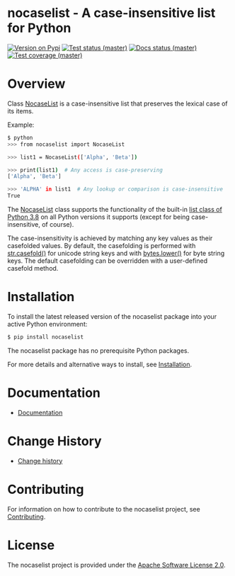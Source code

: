# nocaselist - A case-insensitive list for Python

[![Version on Pypi](https://img.shields.io/pypi/v/nocaselist.svg)](https://pypi.python.org/pypi/nocaselist/)
[![Test status (master)](https://github.com/pywbem/nocaselist/actions/workflows/test.yml/badge.svg?branch=master)](https://github.com/pywbem/nocaselist/actions/workflows/test.yml?query=branch%3Amaster)
[![Docs status (master)](https://readthedocs.org/projects/nocaselist/badge/?version=latest)](https://readthedocs.org/projects/nocaselist/builds/)
[![Test coverage (master)](https://coveralls.io/repos/github/pywbem/nocaselist/badge.svg?branch=master)](https://coveralls.io/github/pywbem/nocaselist?branch=master)

# Overview

Class
[NocaseList](https://nocaselist.readthedocs.io/en/stable/reference.html#nocaselist.NocaseList)
is a case-insensitive list that preserves the lexical case of its items.

Example:

```bash
$ python
>>> from nocaselist import NocaseList

>>> list1 = NocaseList(['Alpha', 'Beta'])

>>> print(list1)  # Any access is case-preserving
['Alpha', 'Beta']

>>> 'ALPHA' in list1  # Any lookup or comparison is case-insensitive
True
```

The
[NocaseList](https://nocaselist.readthedocs.io/en/stable/reference.html#nocaselist.NocaseList)
class supports the functionality of the built-in
[list class of Python 3.8](https://docs.python.org/3.8/library/stdtypes.html#list)
on all Python versions it supports (except for being case-insensitive, of
course).

The case-insensitivity is achieved by matching any key values as their
casefolded values. By default, the casefolding is performed with
[str.casefold()](https://docs.python.org/3/library/stdtypes.html#str.casefold)
for unicode string keys and with
[bytes.lower()](https://docs.python.org/3/library/stdtypes.html#bytes.lower)
for byte string keys. The default casefolding can be overridden with a
user-defined casefold method.

# Installation

To install the latest released version of the nocaselist package into
your active Python environment:

```bash
$ pip install nocaselist
```

The nocaselist package has no prerequisite Python packages.

For more details and alternative ways to install, see
[Installation](https://nocaselist.readthedocs.io/en/stable/intro.html#installation).

# Documentation

- [Documentation](https://nocaselist.readthedocs.io/en/stable/)

# Change History

- [Change history](https://nocaselist.readthedocs.io/en/stable/changes.html)

# Contributing

For information on how to contribute to the nocaselist project, see
[Contributing](https://nocaselist.readthedocs.io/en/stable/development.html#contributing).

# License

The nocaselist project is provided under the [Apache Software License
2.0](https://raw.githubusercontent.com/pywbem/nocaselist/master/LICENSE).
